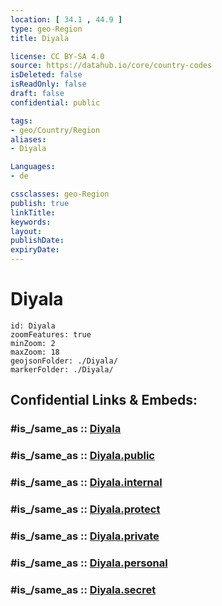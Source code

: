 ```yaml
---
location: [ 34.1 , 44.9 ] 
type: geo-Region
title: Diyala

license: CC BY-SA 4.0
source: https://datahub.io/core/country-codes
isDeleted: false
isReadOnly: false
draft: false
confidential: public

tags:
- geo/Country/Region
aliases:
- Diyala

Languages:
- de

cssclasses: geo-Region
publish: true
linkTitle: 
keywords: 
layout: 
publishDate: 
expiryDate: 
---
```


# Diyala

```leaflet
id: Diyala
zoomFeatures: true 
minZoom: 2 
maxZoom: 18
geojsonFolder: ./Diyala/
markerFolder: ./Diyala/
```


## Confidential Links & Embeds: 

### #is_/same_as :: [Diyala](/_Standards/Earth/Continent/Asia/Asia~West/Iraq/Provinces~Iraq/Diyala.md) 

### #is_/same_as :: [Diyala.public](/_public/Earth/Continent/Asia/Asia~West/Iraq/Provinces~Iraq/Diyala.public.md) 

### #is_/same_as :: [Diyala.internal](/_internal/Earth/Continent/Asia/Asia~West/Iraq/Provinces~Iraq/Diyala.internal.md) 

### #is_/same_as :: [Diyala.protect](/_protect/Earth/Continent/Asia/Asia~West/Iraq/Provinces~Iraq/Diyala.protect.md) 

### #is_/same_as :: [Diyala.private](/_private/Earth/Continent/Asia/Asia~West/Iraq/Provinces~Iraq/Diyala.private.md) 

### #is_/same_as :: [Diyala.personal](/_personal/Earth/Continent/Asia/Asia~West/Iraq/Provinces~Iraq/Diyala.personal.md) 

### #is_/same_as :: [Diyala.secret](/_secret/Earth/Continent/Asia/Asia~West/Iraq/Provinces~Iraq/Diyala.secret.md)

